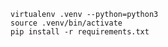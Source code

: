 



```shell
virtualenv .venv --python=python3
source .venv/bin/activate
pip install -r requirements.txt
```
